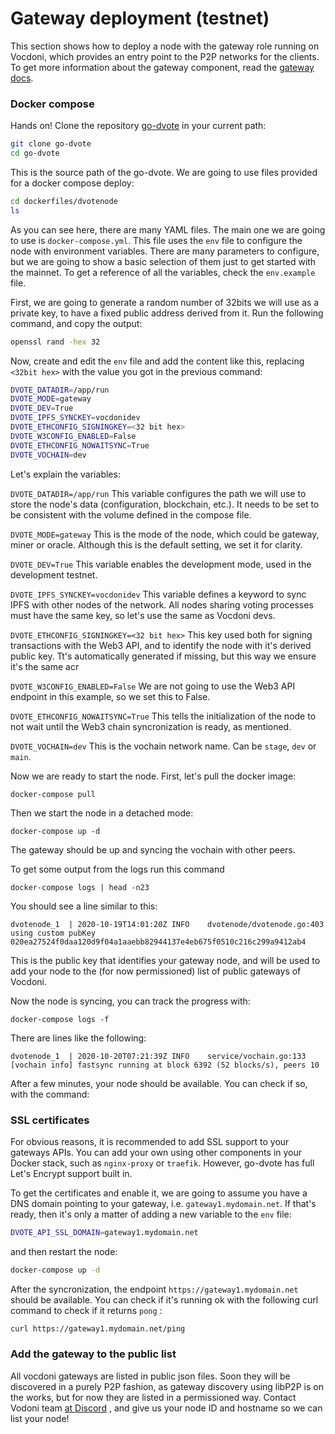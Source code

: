 # Gateway deployment (testnet)

This section shows how to deploy a node with the gateway role running on Vocdoni, which provides an entry point to the P2P networks for the clients. To get more information about the gateway component, read the [gateway docs](https://docs.vocdoni.io/#/architecture/services/gateway).

### Docker compose

Hands on! Clone the repository [go-dvote](https://gitlab.com/vocdoni/go-dvote) in your current path:

```bash
git clone go-dvote
cd go-dvote
```

This is the source path of the go-dvote. We are going to use files provided for a docker compose deploy:

```bash
cd dockerfiles/dvotenode
ls
```

As you can see here, there are many YAML files. The main one we are going to use is `docker-compose.yml`. This file uses the `env` file to configure the node with environment variables. There are many parameters to configure, but we are going to show a basic selection of them just to get started with the mainnet. To get a reference of all the variables, check the `env.example` file.

First, we are going to generate a random number of 32bits we will use as a private key, to have a fixed public address derived from it. Run the following command, and copy the output:

```bash
openssl rand -hex 32
```

Now, create and edit the `env` file and add the content like this, replacing `<32bit hex>` with the value you got in the previous command:

```bash
DVOTE_DATADIR=/app/run
DVOTE_MODE=gateway
DVOTE_DEV=True
DVOTE_IPFS_SYNCKEY=vocdonidev
DVOTE_ETHCONFIG_SIGNINGKEY=<32 bit hex>
DVOTE_W3CONFIG_ENABLED=False
DVOTE_ETHCONFIG_NOWAITSYNC=True
DVOTE_VOCHAIN=dev
```

Let's explain the variables:

`DVOTE_DATADIR=/app/run` This variable configures the path we will use to store the node's data (configuration, blockchain, etc.). It needs to be set to be consistent with the volume defined in the compose file.

`DVOTE_MODE=gateway` This is the mode of the node, which could be gateway, miner or oracle. Although this is the default setting, we set it for clarity.

`DVOTE_DEV=True` This variable enables the development mode, used in the development testnet.

`DVOTE_IPFS_SYNCKEY=vocdonidev` This variable defines a keyword to sync IPFS with other nodes of the network. All nodes sharing voting processes must have the same key, so let's use the same as Vocdoni devs.

`DVOTE_ETHCONFIG_SIGNINGKEY=<32 bit hex>` This key used both for signing transactions with the Web3 API, and to identify the node with it's derived public key. Tt's automatically generated if missing, but this way we ensure it's the same acr

`DVOTE_W3CONFIG_ENABLED=False` We are not going to use the Web3 API endpoint in this example, so we set this to False.

`DVOTE_ETHCONFIG_NOWAITSYNC=True` This tells the initialization of the node to not wait until the Web3 chain syncronization is ready, as mentioned.

`DVOTE_VOCHAIN=dev` This is the vochain network name. Can be `stage`, `dev` or `main`.

Now we are ready to start the node. First, let's pull the docker image:

`docker-compose pull`

Then we start the node in a detached mode:

`docker-compose up -d`

The gateway should be up and syncing the vochain with other peers.

To get some output from the logs run this command

`docker-compose logs | head -n23`

You should see a line similar to this:

```
dvotenode_1  | 2020-10-19T14:01:20Z	INFO	dvotenode/dvotenode.go:403	using custom pubKey 020ea27524f0daa120d9f04a1aaebb82944137e4eb675f0510c216c299a9412ab4
```

This is the public key that identifies your gateway node, and will be used to add your node to the (for now permissioned) list of public gateways of Vocdoni.

Now the node is syncing, you can track the progress with:

`docker-compose logs -f`

There are lines like the following:

```
dvotenode_1  | 2020-10-20T07:21:39Z	INFO	service/vochain.go:133	[vochain info] fastsync running at block 6392 (52 blocks/s), peers 10
```

After a few minutes, your node should be available. You can check if so, with the command:

### SSL certificates

For obvious reasons, it is recommended to add SSL support to your gateways APIs. You can add your own using other components in your Docker stack, such as `nginx-proxy` or `traefik`. However, go-dvote has full Let's Encrypt support built in.

To get the certificates and enable it, we are going to assume you have a DNS domain pointing to your gateway, i.e. `gateway1.mydomain.net`. If that's ready, then it's only a matter of adding a new variable to the `env` file:

```bash
DVOTE_API_SSL_DOMAIN=gateway1.mydomain.net
```

and then restart the node:

```bash
docker-compose up -d
```

After the syncronization, the endpoint `https://gateway1.mydomain.net` should be available. You can check if it's running ok with the following curl command to check if it returns `pong` :

```bash
curl https://gateway1.mydomain.net/ping
```

### Add the gateway to the public list

All vocdoni gateways are listed in public json files. Soon they will be discovered in a purely P2P fashion, as gateway discovery using libP2P is on the works, but for now they are listed in a permissioned way. Contact Vodoni team [at Discord](https://discord.gg/sQCxgYs) , and give us your node ID and hostname so we can list your node!
